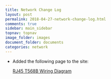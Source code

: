 ```yaml
---
title: Network Change Log
layout: post
permalink: 2018-04-27-network-change-log.html
comments: true
sidebar: main_sidebar
topnav: topnav
image_folder: images
document_folder: documents
categories: network
---
```


- Added the following page to the site:

    [RJ45 T568B Wiring Diagram](rj45-t568b-wiring-diagram.html)